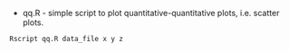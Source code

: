 
+ qq.R - simple script to plot quantitative-quantitative plots, i.e. scatter plots.
```
Rscript qq.R data_file x y z
```